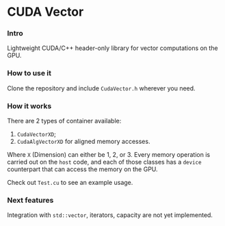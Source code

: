 # CUDA Vector

### Intro

Lightweight CUDA/C++ header-only library for vector computations on the GPU. 

### How to use it

Clone the repository and include `CudaVector.h` wherever you need.

### How it works

There are 2 types of container available:

1. `CudaVectorXD`;
2. `CudaAlgVectorXD` for aligned memory accesses.

Where `X` (Dimension) can either be 1, 2, or 3.
Every memory operation is carried out on the `host` code, and each of those classes has a `device` counterpart that can access the memory on the GPU.

Check out `Test.cu` to see an example usage.

### Next features

Integration with `std::vector`, iterators, capacity are not yet implemented.
